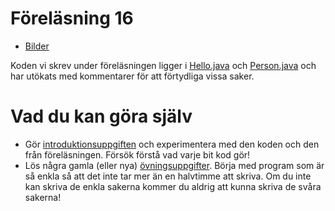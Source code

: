# Föreläsning 16

* [Bilder](f16.pdf)

Koden vi skrev under föreläsningen ligger i
[Hello.java](Hello.java) och [Person.java](Person.java) och har
utökats med kommentarer för att förtydliga vissa saker.

# Vad du kan göra själv

* Gör
  [introduktionsuppgiften](../../uppgifter/fas2/sprint1/komigang/)
  och experimentera med den koden och den från föreläsningen.
  Försök förstå vad varje bit kod gör!
* Lös några gamla (eller nya)
  [övningsuppgifter](../../extramaterial/ovningar/). Börja med
  program som är så enkla så att det inte tar mer än en halvtimme
  att skriva. Om du inte kan skriva de enkla sakerna kommer du
  aldrig att kunna skriva de svåra sakerna!